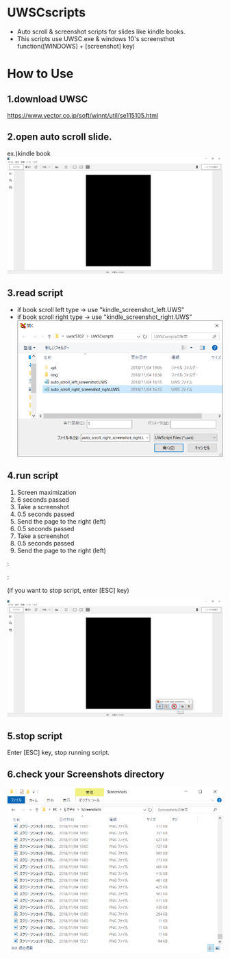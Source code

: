# UWSCscripts
- Auto scroll & screenshot scripts for slides like kindle books.
- This scripts use UWSC.exe & windows 10's screensthot function([WINDOWS] + [screenshot] key)

# How to Use
## 1.download UWSC
https://www.vector.co.jp/soft/winnt/util/se115105.html

## 2.open auto scroll slide.
ex.)kindle book
![kindle book](https://github.com/sxnxhxrxkx/UWSCscripts/blob/master/img/kindle.png "kindle book")

## 3.read script
- if book scroll left type ->  use "kindle_screenshot_left.UWS"
- if book scroll right type ->  use "kindle_screenshot_right.UWS"
![read script](https://github.com/sxnxhxrxkx/UWSCscripts/blob/master/img/read_script.png "read script")

## 4.run script

1. Screen maximization
2. 6 seconds passed
3. Take a screenshot
4. 0.5 seconds passed
5. Send the page to the right (left)
6. 0.5 seconds passed
7. Take a screenshot
8. 0.5 seconds passed
9. Send the page to the right (left)

:

:

(if you want to stop script, enter [ESC] key)

![run script](https://github.com/sxnxhxrxkx/UWSCscripts/blob/master/img/run_script.png "run script")

## 5.stop script
Enter [ESC] key, stop running script.

## 6.check your Screenshots directory
![screenshots](https://github.com/sxnxhxrxkx/UWSCscripts/blob/master/img/screenshots.png "screenshots")
